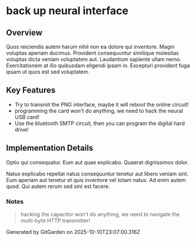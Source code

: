 # back up neural interface

## Overview
Quos reiciendis autem harum nihil non ea dolore qui inventore. Magni voluptas aperiam ducimus. Provident consequuntur similique molestias voluptas dicta veniam voluptatem aut. Laudantium sapiente ullam nemo. Exercitationem at illo quibusdam eligendi ipsam in. Excepturi provident fuga ipsam ut quos est sed voluptatem.

## Key Features
- Try to transmit the PNG interface, maybe it will reboot the online circuit!
- programming the card won't do anything, we need to hack the neural USB card!
- Use the bluetooth SMTP circuit, then you can program the digital hard drive!

## Implementation Details
Optio qui consequatur. Eum aut quae explicabo. Quaerat dignissimos dolor.
 Natus explicabo repellat natus consequuntur tenetur aut libero veniam sint. Eum aperiam aut tenetur et quis inventore vel totam natus. Ad enim autem quod. Qui autem rerum sed sint est facere.

### Notes
> hacking the capacitor won't do anything, we need to navigate the multi-byte HTTP transmitter!

Generated by GitGarden on 2025-10-10T23:07:00.316Z